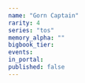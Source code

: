 ```yaml
---
name: "Gorn Captain"
rarity: 4
series: "tos"
memory_alpha: ""
bigbook_tier:
events:
in_portal:
published: false
---
```

